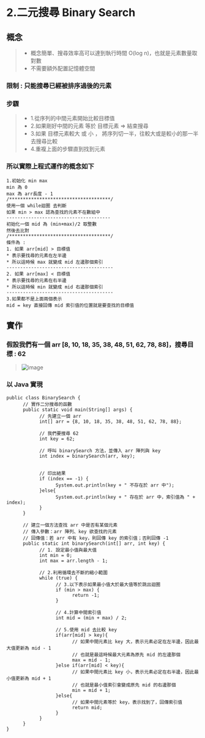 # 2.二元搜尋 Binary Search
## 概念
> * 概念簡單、搜尋效率高可以達到執行時間 O(log n)，也就是元素數量取對數
> * 不需要額外配置記憶體空間
### 限制 : 只能搜尋已經被排序過後的元素
### 步驟
> * 1.從序列的中間元素開始比較目標值
> * 2.如果剛好中間的元素 等於 目標元素 => 結束搜尋
> * 3.如果 目標元素較大 或 小 ， 將序列切一半，往較大或是較小的那一半去搜尋比較
> * 4.重複上面的步驟直到找到元素
### 所以實際上程式運作的概念如下
```
1.初始化 min max 
min 為 0
max 為 arr長度 - 1
/*************************************/
使用一個 while迴圈 去判斷
如果 min > max 認為查找的元素不在數組中
--------------------------------------
初始化一個 mid 為 (min+max)/2 取整數
然後去比對
/*************************************/
條件為 :
1. 如果 arr[mid] > 目標值
* 表示要找尋的元素在左半邊
* 所以這時候 max 就變成 mid 左邊那個索引
---------------------------------------
2. 如果 arr[max] < 目標值
* 表示要找尋的元素在右半邊
* 所以這時候 min 就變成 mid 右邊那個索引
---------------------------------------
3.如果都不是上面兩個表示
mid = key 直接回傳 mid 索引值的位置就是要查找的目標值
```
## 實作
### 假設我們有一個 arr [8, 10, 18, 35, 38, 48, 51, 62, 78, 88]，搜尋目標 : 62
> ![image](https://github.com/Ricky7737/JAVA_Learning-LittleProject/assets/58324475/8e60ad93-04f1-40c8-81a4-9ff31b6af3ba)
### 以 Java 實現
```
public class BinarySearch {
      // 實作二分搜尋的函數
      public static void main(String[] args) {
            // 先建立一個 arr
            int[] arr = {8, 10, 18, 35, 38, 48, 51, 62, 78, 88};

            // 我們要搜尋 62
            int key = 62;

            // 呼叫 binarySearch 方法，並傳入 arr 陣列與 key
            int index = binarySearch(arr, key);


            // 印出結果
            if (index == -1) {
                  System.out.println(key + " 不存在於 arr 中");
            }else{
                  System.out.println(key + " 存在於 arr 中，索引值為 " + index);
            }
      }

      // 建立一個方法查找 arr 中是否有某個元素
      // 傳入參數：arr 陣列、key 欲查找的元素
      // 回傳值：若 arr 中有 key，則回傳 key 的索引值；否則回傳 -1
      public static int binarySearch(int[] arr, int key) {
            // 1. 設定最小值與最大值
            int min = 0;  
            int max = arr.length - 1;  

            // 2.利用循環去不斷的縮小範圍
            while (true) {
                  // 3.以下表示如果最小值大於最大值等於跳出迴圈
                  if (min > max) {
                        return -1;
                  }

                  // 4.計算中間索引值
                  int mid = (min + max) / 2;

                  // 5.使用 mid 去比較 key
                  if(arr[mid] > key){
                        // 如果中間元素比 key 大，表示元素必定在左半邊，因此最大值更新為 mid - 1
                        // 也就是最這時候最大元素為原先 mid 的左邊那個
                        max = mid - 1;
                  }else if(arr[mid] < key){
                        // 如果中間元素比 key 小，表示元素必定在右半邊，因此最小值更新為 mid + 1
                        // 也就是最小值索引會變成原先 mid 的右邊那個
                        min = mid + 1;
                  }else{
                        // 如果中間元素等於 key，表示找到了，回傳索引值
                        return mid;
                  }
            }
      }
}
```
